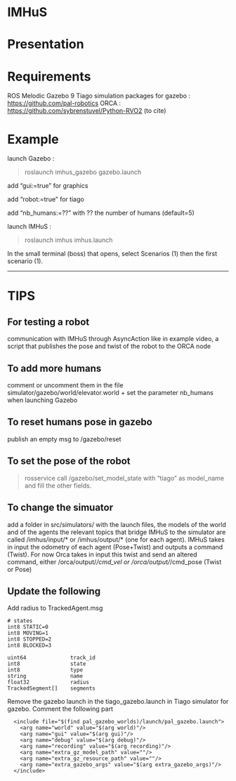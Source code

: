 # IMHuS

# Presentation 



# Requirements 
ROS Melodic
Gazebo 9
Tiago simulation packages for gazebo : https://github.com/pal-robotics
ORCA : https://github.com/sybrenstuvel/Python-RVO2 (to cite)

# Example 

launch Gazebo :
> roslaunch imhus_gazebo gazebo.launch

add “gui:=true” for graphics

add “robot:=true” for tiago

add “nb_humans:=??” with ?? the number of humans (default=5)


launch IMHuS :
> roslaunch imhus imhus.launch

In the small terminal (boss) that opens,  select Scenarios (1) then the first scenario (1).


***
# TIPS 
## For testing a robot 
communication with IMHuS through AsyncAction like in example video, 
a script that publishes the pose and twist of the robot to the ORCA node

## To add more humans 
comment or uncomment them in the file simulator/gazebo/world/elevator.world + set the parameter nb_humans when launching Gazebo


## To reset humans pose in gazebo
publish an empty msg to /gazebo/reset
## To set the pose of the robot
> rosservice call /gazebo/set_model_state 
with “tiago” as model_name and fill the other fields. 

## To change the simuator
add a folder in src/simulators/ with the launch files, the models of the world and of the agents
the relevant topics that bridge IMHuS to the simulator are called /imhus/input/* or /imhus/output/* (one for each agent). IMHuS takes in input the odometry of each agent (Pose+Twist) and outputs a command (Twist). For now Orca takes in input this twist and send an altered command, either /orca/output/*/cmd_vel or /orca/output/*/cmd_pose (Twist or Pose)

## Update the following
Add radius to TrackedAgent.msg

```
# states
int8 STATIC=0
int8 MOVING=1
int8 STOPPED=2
int8 BLOCKED=3

uint64              track_id
int8                state
int8                type
string              name
float32             radius
TrackedSegment[]    segments

```

Remove the gazebo launch in the tiago_gazebo.launch in Tiago simulator for gazebo. Comment the following part
```
  <include file="$(find pal_gazebo_worlds)/launch/pal_gazebo.launch">
    <arg name="world" value="$(arg world)"/>
    <arg name="gui" value="$(arg gui)"/>
    <arg name="debug" value="$(arg debug)"/>
    <arg name="recording" value="$(arg recording)"/>
    <arg name="extra_gz_model_path" value=""/>
    <arg name="extra_gz_resource_path" value=""/>
    <arg name="extra_gazebo_args" value="$(arg extra_gazebo_args)"/>
  </include>
  
```
